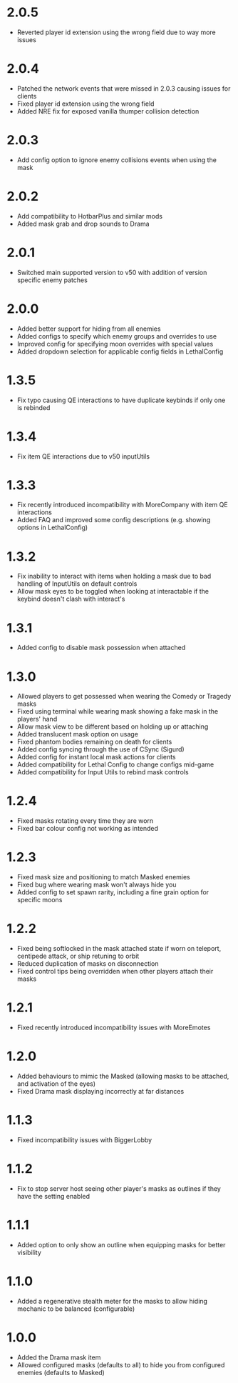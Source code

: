 # 2.0.5
- Reverted player id extension using the wrong field due to way more issues

# 2.0.4
- Patched the network events that were missed in 2.0.3 causing issues for clients
- Fixed player id extension using the wrong field
- Added NRE fix for exposed vanilla thumper collision detection

# 2.0.3
- Add config option to ignore enemy collisions events when using the mask

# 2.0.2
- Add compatibility to HotbarPlus and similar mods
- Added mask grab and drop sounds to Drama

# 2.0.1
- Switched main supported version to v50 with addition of version specific enemy patches

# 2.0.0
- Added better support for hiding from all enemies
- Added configs to specify which enemy groups and overrides to use
- Improved config for specifying moon overrides with special values
- Added dropdown selection for applicable config fields in LethalConfig

# 1.3.5
- Fix typo causing QE interactions to have duplicate keybinds if only one is rebinded

# 1.3.4
- Fix item QE interactions due to v50 inputUtils

# 1.3.3
- Fix recently introduced incompatibility with MoreCompany with item QE interactions
- Added FAQ and improved some config descriptions (e.g. showing options in LethalConfig)

# 1.3.2
- Fix inability to interact with items when holding a mask due to bad handling of InputUtils on default controls
- Allow mask eyes to be toggled when looking at interactable if the keybind doesn't clash with interact's

# 1.3.1
- Added config to disable mask possession when attached

# 1.3.0
- Allowed players to get possessed when wearing the Comedy or Tragedy masks
- Fixed using terminal while wearing mask showing a fake mask in the players' hand
- Allow mask view to be different based on holding up or attaching
- Added translucent mask option on usage
- Fixed phantom bodies remaining on death for clients
- Added config syncing through the use of CSync (Sigurd)
- Added config for instant local mask actions for clients
- Added compatibility for Lethal Config to change configs mid-game
- Added compatibility for Input Utils to rebind mask controls

# 1.2.4
- Fixed masks rotating every time they are worn
- Fixed bar colour config not working as intended

# 1.2.3
- Fixed mask size and positioning to match Masked enemies
- Fixed bug where wearing mask won't always hide you
- Added config to set spawn rarity, including a fine grain option for specific moons

# 1.2.2
- Fixed being softlocked in the mask attached state if worn on teleport, centipede attack, or ship retuning to orbit
- Reduced duplication of masks on disconnection
- Fixed control tips being overridden when other players attach their masks

# 1.2.1
- Fixed recently introduced incompatibility issues with MoreEmotes

# 1.2.0
- Added behaviours to mimic the Masked (allowing masks to be attached, and activation of the eyes)
- Fixed Drama mask displaying incorrectly at far distances

# 1.1.3
- Fixed incompatibility issues with BiggerLobby

# 1.1.2
- Fix to stop server host seeing other player's masks as outlines if they have the setting enabled

# 1.1.1
- Added option to only show an outline when equipping masks for better visibility

# 1.1.0
- Added a regenerative stealth meter for the masks to allow hiding mechanic to be balanced (configurable)

# 1.0.0
- Added the Drama mask item
- Allowed configured masks (defaults to all) to hide you from configured enemies (defaults to Masked)